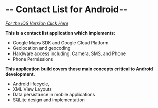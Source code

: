 




# -- Contact List for Android--
_[For the iOS Version Click Here ](https://github.com/HarryDulaney/Contact-List-iOS)_

**This is a contact list application which implements:**

 -  Google Maps SDK and Google Cloud Platform
 -  Geolocation and geocoding
 -  Hardware access including: Camera, SMS, and Phone  
 -  Phone Permissions
 
**This application build covers these main concepts critical to Android development.**
 - Android lifecycle,
 - XML View Layouts
 - Data persistance in mobile applications
 - SQLite design and implementation


